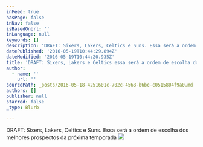 ```yaml
---
inFeed: true
hasPage: false
inNav: false
isBasedOnUrl: ''
inLanguage: null
keywords: []
description: 'DRAFT: Sixers, Lakers, Celtics e Suns. Essa será a ordem de escolha dos melhores prospectos da próxima temporada'
datePublished: '2016-05-19T10:44:29.894Z'
dateModified: '2016-05-19T10:44:20.935Z'
title: 'DRAFT: Sixers, Lakers e Celtics essa será a ordem de escolha dos melhores prospectos da próxima temporada'
author:
  - name: ''
    url: ''
sourcePath: _posts/2016-05-18-4251601c-702c-4563-b6bc-c0515804f9a0.md
authors: []
publisher: null
starred: false
_type: Blurb

---
```

DRAFT: Sixers, Lakers, Celtics e Suns. Essa será a ordem de escolha dos melhores prospectos da próxima temporada
![](https://the-grid-user-content.s3-us-west-2.amazonaws.com/d36de424-e0ad-4727-af20-19ae59d11cf0.jpg)